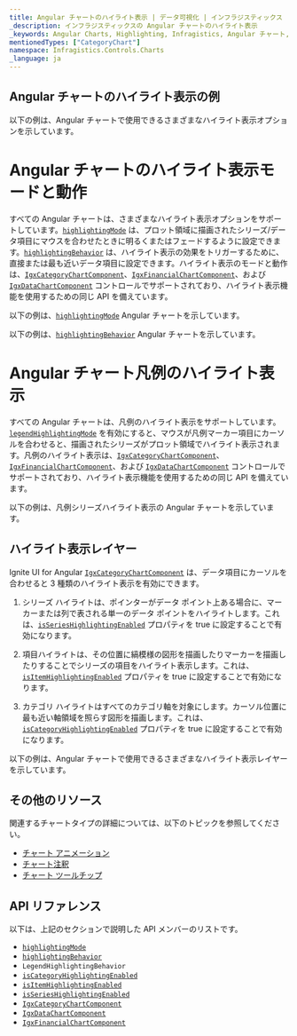 ```yaml
---
title: Angular チャートのハイライト表示 | データ可視化 | インフラジスティックス
_description: インフラジスティックスの Angular チャートのハイライト表示
_keywords: Angular Charts, Highlighting, Infragistics, Angular チャート, ハイライト表示, インフラジスティックス
mentionedTypes: ["CategoryChart"]
namespace: Infragistics.Controls.Charts
_language: ja
---
```


## Angular チャートのハイライト表示の例

以下の例は、Angular チャートで使用できるさまざまなハイライト表示オプションを示しています。

<code-view style="height: 500px" alt="Angular チャートのハイライト表示の例"
           data-demos-base-url="{environment:dvDemosBaseUrl}"
                    iframe-src="{environment:dvDemosBaseUrl}/charts/category-chart/annotations-highlighting"
                                                 github-src="charts/category-chart/annotations-highlighting">
</code-view>


<div class="divider--half"></div>

# Angular チャートのハイライト表示モードと動作

すべての Angular チャートは、さまざまなハイライト表示オプションをサポートしています。[`highlightingMode`]({environment:dvApiBaseUrl}/products/ignite-ui-angular/api/docs/typescript/latest/classes/igniteui_angular_charts.igxdomainchartcomponent.html#highlightingMode) は、プロット領域に描画されたシリーズ/データ項目にマウスを合わせたときに明るくまたはフェードするように設定できます。[`highlightingBehavior`]({environment:dvApiBaseUrl}/products/ignite-ui-angular/api/docs/typescript/latest/classes/igniteui_angular_charts.igxdomainchartcomponent.html#highlightingBehavior) は、ハイライト表示の効果をトリガーするために、直接または最も近いデータ項目に設定できます。ハイライト表示のモードと動作は、[`IgxCategoryChartComponent`]({environment:dvApiBaseUrl}/products/ignite-ui-angular/api/docs/typescript/latest/classes/igniteui_angular_charts.igxcategorychartcomponent.html)、[`IgxFinancialChartComponent`]({environment:dvApiBaseUrl}/products/ignite-ui-angular/api/docs/typescript/latest/classes/igniteui_angular_charts.igxfinancialchartcomponent.html)、および [`IgxDataChartComponent`]({environment:dvApiBaseUrl}/products/ignite-ui-angular/api/docs/typescript/latest/classes/igniteui_angular_charts.igxdatachartcomponent.html) コントロールでサポートされており、ハイライト表示機能を使用するための同じ API を備えています。

以下の例は、[`highlightingMode`]({environment:dvApiBaseUrl}/products/ignite-ui-angular/api/docs/typescript/latest/classes/igniteui_angular_charts.igxdomainchartcomponent.html#highlightingMode) Angular チャートを示しています。

<code-view style="height: 500px" alt="Angular ハイライト表示モードの例"
           data-demos-base-url="{environment:dvDemosBaseUrl}"
                    iframe-src="{environment:dvDemosBaseUrl}/charts/category-chart/highlighting-mode"
                                                 github-src="charts/category-chart/highlighting-mode">
</code-view>


以下の例は、[`highlightingBehavior`]({environment:dvApiBaseUrl}/products/ignite-ui-angular/api/docs/typescript/latest/classes/igniteui_angular_charts.igxdomainchartcomponent.html#highlightingBehavior) Angular チャートを示しています。

<code-view style="height: 500px" alt="Angular ハイライト表示モードの例"
           data-demos-base-url="{environment:dvDemosBaseUrl}"
                    iframe-src="{environment:dvDemosBaseUrl}/charts/category-chart/highlighting-behavior"
                                                 github-src="charts/category-chart/highlighting-behavior">
</code-view>


# Angular チャート凡例のハイライト表示

すべての Angular チャートは、凡例のハイライト表示をサポートしています。[`legendHighlightingMode`]({environment:dvApiBaseUrl}/products/ignite-ui-angular/api/docs/typescript/latest/classes/igniteui_angular_charts.igxdomainchartcomponent.html#legendHighlightingMode) を有効にすると、マウスが凡例マーカー項目にカーソルを合わせると、描画されたシリーズがプロット領域でハイライト表示されます。凡例のハイライト表示は、[`IgxCategoryChartComponent`]({environment:dvApiBaseUrl}/products/ignite-ui-angular/api/docs/typescript/latest/classes/igniteui_angular_charts.igxcategorychartcomponent.html)、[`IgxFinancialChartComponent`]({environment:dvApiBaseUrl}/products/ignite-ui-angular/api/docs/typescript/latest/classes/igniteui_angular_charts.igxfinancialchartcomponent.html)、および [`IgxDataChartComponent`]({environment:dvApiBaseUrl}/products/ignite-ui-angular/api/docs/typescript/latest/classes/igniteui_angular_charts.igxdatachartcomponent.html) コントロールでサポートされており、ハイライト表示機能を使用するための同じ API を備えています。

以下の例は、凡例シリーズハイライト表示の Angular チャートを示しています。

<code-view style="height: 500px" alt="Angular ハイライト表示モードの例"
           data-demos-base-url="{environment:dvDemosBaseUrl}"
                    iframe-src="{environment:dvDemosBaseUrl}/charts/category-chart/legend-highlighting"
                                                 github-src="charts/category-chart/legend-highlighting">
</code-view>


## ハイライト表示レイヤー

Ignite UI for Angular [`IgxCategoryChartComponent`]({environment:dvApiBaseUrl}/products/ignite-ui-angular/api/docs/typescript/latest/classes/igniteui_angular_charts.igxcategorychartcomponent.html) は、データ項目にカーソルを合わせると 3 種類のハイライト表示を有効にできます。

1.  シリーズ ハイライトは、ポインターがデータ ポイント上ある場合に、マーカーまたは列で表される単一のデータ ポイントをハイライトします。これは、[`isSeriesHighlightingEnabled`]({environment:dvApiBaseUrl}/products/ignite-ui-angular/api/docs/typescript/latest/classes/igniteui_angular_charts.igxdomainchartcomponent.html#isSeriesHighlightingEnabled) プロパティを true に設定することで有効になります。

2.  項目ハイライトは、その位置に縞模様の図形を描画したりマーカーを描画したりすることでシリーズの項目をハイライト表示します。これは、[`isItemHighlightingEnabled`]({environment:dvApiBaseUrl}/products/ignite-ui-angular/api/docs/typescript/latest/classes/igniteui_angular_charts.igxcategorychartcomponent.html#isItemHighlightingEnabled) プロパティを true に設定することで有効になります。

3.  カテゴリ ハイライトはすべてのカテゴリ軸を対象にします。カーソル位置に最も近い軸領域を照らす図形を描画します。これは、[`isCategoryHighlightingEnabled`]({environment:dvApiBaseUrl}/products/ignite-ui-angular/api/docs/typescript/latest/classes/igniteui_angular_charts.igxcategorychartcomponent.html#isCategoryHighlightingEnabled) プロパティを true に設定することで有効になります。

以下の例は、Angular チャートで使用できるさまざまなハイライト表示レイヤーを示しています。

<code-view style="height: 500px" alt="Angular ハイライト表示の例"
           data-demos-base-url="{environment:dvDemosBaseUrl}"
                    iframe-src="{environment:dvDemosBaseUrl}/charts/category-chart/column-chart-with-highlighting"
                                                 github-src="charts/category-chart/column-chart-with-highlighting">
</code-view>


## その他のリソース

関連するチャートタイプの詳細については、以下のトピックを参照してください。

*   [チャート アニメーション](chart-animations.md)
*   [チャート注釈](chart-annotations.md)
*   [チャート ツールチップ](chart-tooltips.md)

## API リファレンス

以下は、上記のセクションで説明した API メンバーのリストです。

*   [`highlightingMode`]({environment:dvApiBaseUrl}/products/ignite-ui-angular/api/docs/typescript/latest/classes/igniteui_angular_charts.igxdomainchartcomponent.html#highlightingMode)
*   [`highlightingBehavior`]({environment:dvApiBaseUrl}/products/ignite-ui-angular/api/docs/typescript/latest/classes/igniteui_angular_charts.igxdomainchartcomponent.html#highlightingBehavior)
*   `LegendHighlightingBehavior`
*   [`isCategoryHighlightingEnabled`]({environment:dvApiBaseUrl}/products/ignite-ui-angular/api/docs/typescript/latest/classes/igniteui_angular_charts.igxcategorychartcomponent.html#isCategoryHighlightingEnabled)
*   [`isItemHighlightingEnabled`]({environment:dvApiBaseUrl}/products/ignite-ui-angular/api/docs/typescript/latest/classes/igniteui_angular_charts.igxcategorychartcomponent.html#isItemHighlightingEnabled)
*   [`isSeriesHighlightingEnabled`]({environment:dvApiBaseUrl}/products/ignite-ui-angular/api/docs/typescript/latest/classes/igniteui_angular_charts.igxdomainchartcomponent.html#isSeriesHighlightingEnabled)
*   [`IgxCategoryChartComponent`]({environment:dvApiBaseUrl}/products/ignite-ui-angular/api/docs/typescript/latest/classes/igniteui_angular_charts.igxcategorychartcomponent.html)
*   [`IgxDataChartComponent`]({environment:dvApiBaseUrl}/products/ignite-ui-angular/api/docs/typescript/latest/classes/igniteui_angular_charts.igxdatachartcomponent.html)
*   [`IgxFinancialChartComponent`]({environment:dvApiBaseUrl}/products/ignite-ui-angular/api/docs/typescript/latest/classes/igniteui_angular_charts.igxfinancialchartcomponent.html)
